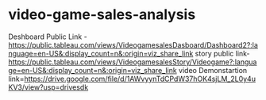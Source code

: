# video-game-sales-analysis


Deshboard Public Link - https://public.tableau.com/views/VideogamesalesDasboard/Dashboard2?:language=en-US&:display_count=n&:origin=viz_share_link
story public link- https://public.tableau.com/views/VideogamesalesStory/Videogame?:language=en-US&:display_count=n&:origin=viz_share_link
video Demonstartion link=https://drive.google.com/file/d/1AWvyynTdCPdW37hOK4sjLM_2L0y4uKV3/view?usp=drivesdk
